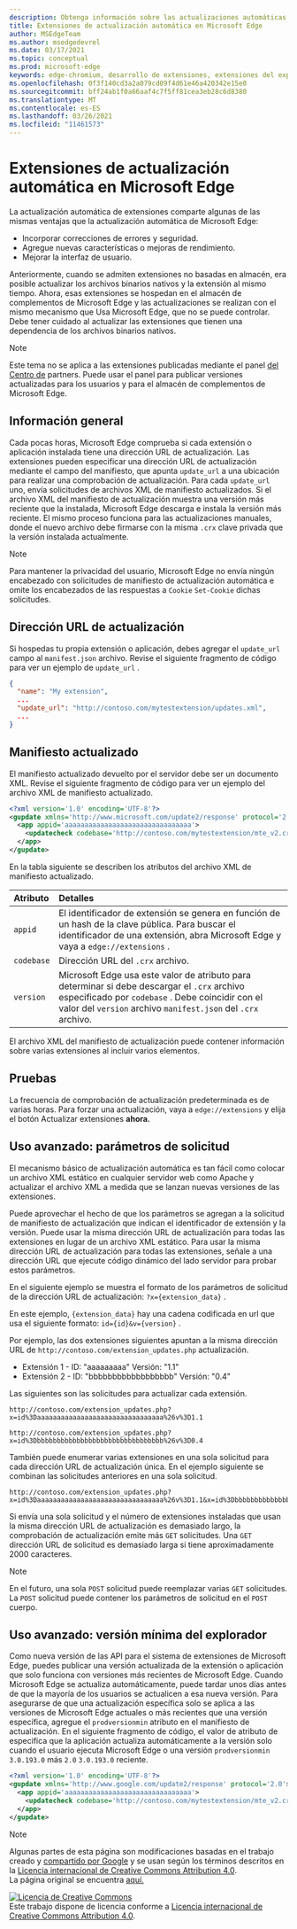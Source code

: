 ```yaml
---
description: Obtenga información sobre las actualizaciones automáticas de extensiones en Microsoft Edge
title: Extensiones de actualización automática en Microsoft Edge
author: MSEdgeTeam
ms.author: msedgedevrel
ms.date: 03/17/2021
ms.topic: conceptual
ms.prod: microsoft-edge
keywords: edge-chromium, desarrollo de extensiones, extensiones del explorador, complementos, centro de partners, desarrollador
ms.openlocfilehash: 0f3f140cd3a2a079cd09f4d61e46a420342e15e0
ms.sourcegitcommit: bff24ab1f0a66aaf4c7f5ff81cea3eb28c6d8380
ms.translationtype: MT
ms.contentlocale: es-ES
ms.lasthandoff: 03/26/2021
ms.locfileid: "11461573"
---
```

<!-- Copyright A. W. Fuchs

   Licensed under the Apache License, Version 2.0 (the "License");
   you may not use this file except in compliance with the License.
   You may obtain a copy of the License at

       https://www.apache.org/licenses/LICENSE-2.0

   Unless required by applicable law or agreed to in writing, software
   distributed under the License is distributed on an "AS IS" BASIS,
   WITHOUT WARRANTIES OR CONDITIONS OF ANY KIND, either express or implied.
   See the License for the specific language governing permissions and
   limitations under the License.  -->  
# <a name="auto-update-extensions-in-microsoft-edge"></a>Extensiones de actualización automática en Microsoft Edge  

La actualización automática de extensiones comparte algunas de las mismas ventajas que la actualización automática de Microsoft Edge:   

*   Incorporar correcciones de errores y seguridad.  
*   Agregue nuevas características o mejoras de rendimiento.  
*   Mejorar la interfaz de usuario.  

Anteriormente, cuando se admiten extensiones no basadas en almacén, era posible actualizar los archivos binarios nativos y la extensión al mismo tiempo.  Ahora, esas extensiones se hospedan en el almacén de complementos de Microsoft Edge y las actualizaciones se realizan con el mismo mecanismo que Usa Microsoft Edge, que no se puede controlar.  Debe tener cuidado al actualizar las extensiones que tienen una dependencia de los archivos binarios nativos.  

> [!NOTE]
> Este tema no se aplica a las extensiones publicadas mediante el panel [del Centro de][MicrosoftPartnerCenter] partners.  Puede usar el panel para publicar versiones actualizadas para los usuarios y para el almacén de complementos de Microsoft Edge.

## <a name="overview"></a>Información general  

Cada pocas horas, Microsoft Edge comprueba si cada extensión o aplicación instalada tiene una dirección URL de actualización.  Las extensiones pueden especificar una dirección URL de actualización mediante el campo del manifiesto, que apunta `update_url` a una ubicación para realizar una comprobación de actualización.  Para cada `update_url` uno, envía solicitudes de archivos XML de manifiesto actualizados.  Si el archivo XML del manifiesto de actualización muestra una versión más reciente que la instalada, Microsoft Edge descarga e instala la versión más reciente.  El mismo proceso funciona para las actualizaciones manuales, donde el nuevo archivo debe firmarse con la misma `.crx` clave privada que la versión instalada actualmente.  

> [!NOTE]
> Para mantener la privacidad del usuario, Microsoft Edge no envía ningún encabezado con solicitudes de manifiesto de actualización automática e omite los encabezados de las respuestas a `Cookie` `Set-Cookie` dichas solicitudes.  

## <a name="update-url"></a>Dirección URL de actualización  

Si hospedas tu propia extensión o aplicación, debes agregar el `update_url` campo al `manifest.json` archivo.  Revise el siguiente fragmento de código para ver un ejemplo de `update_url` .  

```json
{
  "name": "My extension",
  ... 
  "update_url": "http://contoso.com/mytestextension/updates.xml",
  ... 
}
```  

## <a name="updated-manifest"></a>Manifiesto actualizado  

El manifiesto actualizado devuelto por el servidor debe ser un documento XML.  Revise el siguiente fragmento de código para ver un ejemplo del archivo XML de manifiesto actualizado.  

```xml
<?xml version='1.0' encoding='UTF-8'?>
<gupdate xmlns='http://www.microsoft.com/update2/response' protocol='2.0'>
  <app appid='aaaaaaaaaaaaaaaaaaaaaaaaaaaaaaaa'>
    <updatecheck codebase='http://contoso.com/mytestextension/mte_v2.crx' version='2.0' />
  </app>
</gupdate>
```  

En la tabla siguiente se describen los atributos del archivo XML de manifiesto actualizado.  

| Atributo | Detalles | 
|:--- |:--- |  
| `appid` | El identificador de extensión se genera en función de un hash de la clave pública.  Para buscar el identificador de una extensión, abra Microsoft Edge y vaya a `edge://extensions` . |  
| `codebase` | Dirección URL del `.crx` archivo. |  
| `version` | Microsoft Edge usa este valor de atributo para determinar si debe descargar el `.crx` archivo especificado por `codebase` .  Debe coincidir con el valor del `version` archivo `manifest.json` del `.crx` archivo. |  

El archivo XML del manifiesto de actualización puede contener información sobre varias extensiones al incluir varios elementos.  

## <a name="testing"></a>Pruebas  

La frecuencia de comprobación de actualización predeterminada es de varias horas.  Para forzar una actualización, vaya a `edge://extensions` y elija el botón Actualizar extensiones **ahora.**  

## <a name="advanced-usage-request-parameters"></a>Uso avanzado: parámetros de solicitud  

El mecanismo básico de actualización automática es tan fácil como colocar un archivo XML estático en cualquier servidor web como Apache y actualizar el archivo XML a medida que se lanzan nuevas versiones de las extensiones.  

Puede aprovechar el hecho de que los parámetros se agregan a la solicitud de manifiesto de actualización que indican el identificador de extensión y la versión. Puede usar la misma dirección URL de actualización para todas las extensiones en lugar de un archivo XML estático.  Para usar la misma dirección URL de actualización para todas las extensiones, señale a una dirección URL que ejecute código dinámico del lado servidor para probar estos parámetros.  

En el siguiente ejemplo se muestra el formato de los parámetros de solicitud de la dirección URL de actualización: `?x={extension_data}` .

En este ejemplo, `{extension_data}` hay una cadena codificada en url que usa el siguiente formato: `id={id}&v={version}` .

Por ejemplo, las dos extensiones siguientes apuntan a la misma dirección URL de `http://contoso.com/extension_updates.php` actualización.  

*  Extensión 1 - ID: "aaaaaaaaa" Versión: "1.1"
*  Extensión 2 - ID: "bbbbbbbbbbbbbbbbbb" Versión: "0.4"


Las siguientes son las solicitudes para actualizar cada extensión.  

```https
http://contoso.com/extension_updates.php?x=id%3Daaaaaaaaaaaaaaaaaaaaaaaaaaaaaaaa%26v%3D1.1
```  

```https
http://contoso.com/extension_updates.php?x=id%3Dbbbbbbbbbbbbbbbbbbbbbbbbbbbbbbbb%26v%3D0.4
```  

También puede enumerar varias extensiones en una sola solicitud para cada dirección URL de actualización única.  En el ejemplo siguiente se combinan las solicitudes anteriores en una sola solicitud.  

```https
http://contoso.com/extension_updates.php?x=id%3Daaaaaaaaaaaaaaaaaaaaaaaaaaaaaaaa%26v%3D1.1&x=id%3Dbbbbbbbbbbbbbbbbbbbbbbbbbbbbbbbb%26v%3D0.4
```  

Si envía una sola solicitud y el número de extensiones instaladas que usan la misma dirección URL de actualización es demasiado largo, la comprobación de actualización emite más `GET` solicitudes.  Una `GET` dirección URL de solicitud es demasiado larga si tiene aproximadamente 2000 caracteres.  

> [!NOTE]
> En el futuro, una sola `POST` solicitud puede reemplazar varias `GET` solicitudes.  La `POST` solicitud puede contener los parámetros de solicitud en el `POST` cuerpo.  

## <a name="advanced-usage-minimum-browser-version"></a>Uso avanzado: versión mínima del explorador  

Como nueva versión de las API para el sistema de extensiones de Microsoft Edge, puedes publicar una versión actualizada de la extensión o aplicación que solo funciona con versiones más recientes de Microsoft Edge.  Cuando Microsoft Edge se actualiza automáticamente, puede tardar unos días antes de que la mayoría de los usuarios se actualicen a esa nueva versión.  Para asegurarse de que una actualización específica solo se aplica a las versiones de Microsoft Edge actuales o más recientes que una versión específica, agregue el `prodversionmin` atributo en el manifiesto de actualización.  En el siguiente fragmento de código, el valor de atributo de especifica que la aplicación actualiza automáticamente a la versión solo cuando el usuario ejecuta Microsoft Edge o una versión `prodversionmin` `3.0.193.0` más `2.0` `3.0.193.0` reciente.  

```xml
<?xml version='1.0' encoding='UTF-8'?>
<gupdate xmlns='http://www.google.com/update2/response' protocol='2.0'>
  <app appid='aaaaaaaaaaaaaaaaaaaaaaaaaaaaaaaa'>
    <updatecheck codebase='http://contoso.com/mytestextension/mte_v2.crx' version='2.0' prodversionmin='3.0.193.0' />
  </app>
</gupdate>
```  

<!-- links -->  

[MicrosoftPartnerCenter]: https://partner.microsoft.com/dashboard/microsoftedge/public/login?ref=dd "Centro de partners"  

> [!NOTE]
> Algunas partes de esta página son modificaciones basadas en el trabajo creado y [compartido por Google][GoogleSitePolicies] y se usan según los términos descritos en la [Licencia internacional de Creative Commons Attribution 4.0][CCA4IL].  
> La página original se encuentra [aquí.](https://developer.chrome.com/docs/apps/autoupdate/)  

[![Licencia de Creative Commons][CCby4Image]][CCA4IL]  
Este trabajo dispone de licencia conforme a [Licencia internacional de Creative Commons Attribution 4.0][CCA4IL].  

[CCA4IL]: https://creativecommons.org/licenses/by/4.0  
[CCby4Image]: https://i.creativecommons.org/l/by/4.0/88x31.png  
[GoogleSitePolicies]: https://developers.google.com/terms/site-policies  
